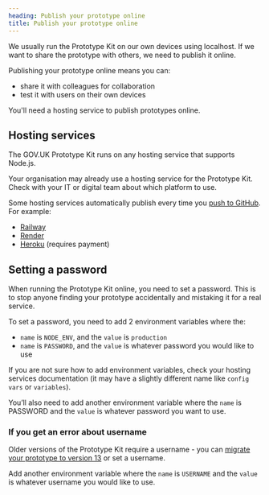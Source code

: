 ```yaml
---
heading: Publish your prototype online
title: Publish your prototype online
---
```


We usually run the Prototype Kit on our own devices using localhost. If we want to share the prototype with others, we need to publish it online.  

Publishing your prototype online means you can:
 - share it with colleagues for collaboration
 - test it with users on their own devices

You'll need a hosting service to publish prototypes online.

## Hosting services

The GOV.UK Prototype Kit runs on any hosting service that supports Node.js.

Your organisation may already use a hosting service for the Prototype Kit. Check with your IT or digital team about which platform to use.

Some hosting services automatically publish every time you [push to GitHub](./github-desktop). For example:

 - [Railway](https://railway.app/new/github)
 - [Render](https://render.com/docs/github)
 - [Heroku](https://devcenter.heroku.com/articles/github-integration) (requires payment)

## Setting a password

When running the Prototype Kit online, you need to set a password. This is to stop anyone finding your prototype accidentally and mistaking it for a real service.

To set a password, you need to add 2 environment variables where the:
- `name` is `NODE_ENV`, and the `value` is `production`
- `name` is `PASSWORD`, and the `value` is whatever password you would like to use

If you are not sure how to add environment variables, check your hosting services documentation (it may have a slightly different name like `config vars` or `variables`).

You’ll also need to add another environment variable where the `name` is PASSWORD and the `value` is whatever password you want to use.

### If you get an error about username

Older versions of the Prototype Kit require a username - you can [migrate your prototype to version 13](./migrate-an-existing-prototype) or set a username.

Add another environment variable where the `name` is `USERNAME` and the `value` is whatever username you would like to use.
